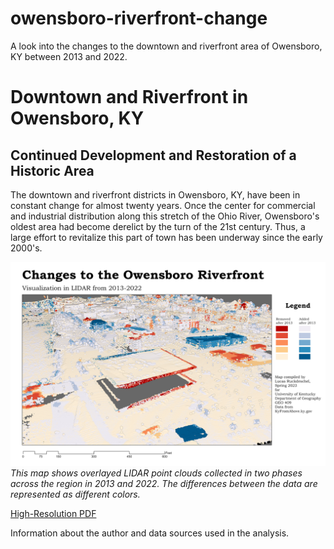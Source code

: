 # owensboro-riverfront-change
A look into the changes to the downtown and riverfront area of Owensboro, KY between 2013 and 2022.
# Downtown and Riverfront in Owensboro, KY
## Continued Development and Restoration of a Historic Area

The downtown and riverfront districts in Owensboro, KY, have been in constant change for almost twenty years. Once the center for commercial and industrial distribution along this stretch of the Ohio River, Owensboro's oldest area had become derelict by the turn of the 21st century. Thus, a large effort to revitalize this part of town has been underway since the early 2000's. 

![Viewing Downtown Owensboro in LIDAR](OboroRiverFrontChanges.jpg)     
*This map shows overlayed LIDAR point clouds collected in two phases across the region in 2013 and 2022. The differences between the data are represented as different colors.*

[High-Resolution PDF](OboroRiverFrontChanges.pdf)     

Information about the author and data sources used in the analysis.